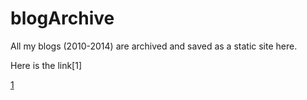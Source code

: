 blogArchive
===========

All my blogs (2010-2014) are archived and saved as a static site here.

Here is the link[1]


[1](http://saumya.github.io/blogArchive/)